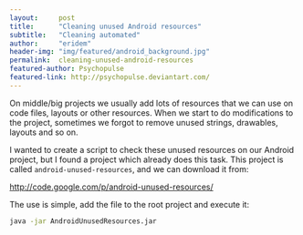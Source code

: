 ```yaml
---
layout:     post
title:      "Cleaning unused Android resources"
subtitle:   "Cleaning automated"
author:     "eridem"
header-img: "img/featured/android_background.jpg"
permalink:  cleaning-unused-android-resources
featured-author: Psychopulse
featured-link: http://psychopulse.deviantart.com/
---
```


On middle/big projects we usually add lots of resources that we can use on code files, layouts or other resources. When we start to do modifications to the project, sometimes we forgot to remove unused strings, drawables, layouts and so on.

I wanted to create a script to check these unused resources on our Android project, but I found a project which already does this task. This project is called `android-unused-resources`, and we can download it from:

<http://code.google.com/p/android-unused-resources/>

The use is simple, add the file to the root project and execute it:

```bash
java -jar AndroidUnusedResources.jar
```